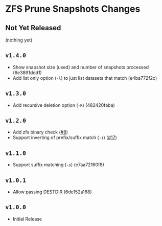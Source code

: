 ZFS Prune Snapshots Changes
===========================

Not Yet Released
----------------

(nothing yet)

`v1.4.0`
--------

- Show snapshot size (used) and number of snapshots processed (6e3891ddd1)
- Add list only option (`-l`) to just list datasets that match (e4ba772f2c)

`v1.3.0`
--------

- Add recursive deletion option (`-R`) (482420faba)

`v1.2.0`
--------

- Add zfs binary check ([#8](https://github.com/bahamas10/zfs-prune-snapshots/pull/8))
- Support inverting of prefix/suffix match (`-i`)
  ([#17](https://github.com/bahamas10/zfs-prune-snapshots/pull/17))

`v1.1.0`
--------

- Support suffix matching (`-s`) (e7aa72160f8)

`v1.0.1`
--------

- Allow passing DESTDIR (6de152a168)

`v1.0.0`
--------

- Initial Release
